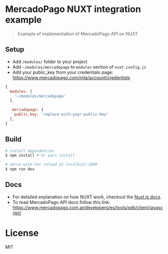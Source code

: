 # MercadoPago NUXT integration example

> Example of implementation of MercadoPago API on NUXT

## Setup
- Add `/modules/` folder to your project
- Add `~/modules/mercadopago` to `modules` section of `nuxt.config.js`
- Add your public_key from your credentials page: https://www.mercadopago.com/mla/account/credentials
```js
{
  modules: [
    '~/modules/mercadopago'
  ],

   mercadopago: {
    public_key: 'replace-with-your-public-key'
  },
}
```

## Build

``` bash
# install dependencies
$ npm install # Or yarn install

# serve with hot reload at localhost:3000
$ npm run dev
```

## Docs
- For detailed explanation on how NUXT work, checkout the [Nuxt.js docs](https://github.com/nuxt/nuxt.js).
- To read MercadoPago API docs follow this link: https://www.mercadopago.com.ar/developers/es/tools/sdk/client/javascript/

# License

MIT